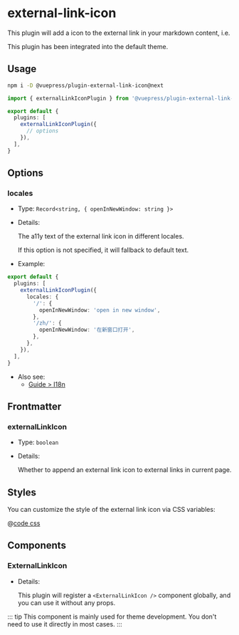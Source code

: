 # external-link-icon

<NpmBadge package="@vuepress/plugin-external-link-icon" />

This plugin will add a icon to the external link in your markdown content, i.e. <ExternalLinkIcon />

This plugin has been integrated into the default theme.

## Usage

```bash
npm i -D @vuepress/plugin-external-link-icon@next
```

```ts
import { externalLinkIconPlugin } from '@vuepress/plugin-external-link-icon'

export default {
  plugins: [
    externalLinkIconPlugin({
      // options
    }),
  ],
}
```

## Options

### locales

- Type: `Record<string, { openInNewWindow: string }>`

- Details:

  The a11y text of the external link icon in different locales.

  If this option is not specified, it will fallback to default text.

- Example:

```ts
export default {
  plugins: [
    externalLinkIconPlugin({
      locales: {
        '/': {
          openInNewWindow: 'open in new window',
        },
        '/zh/': {
          openInNewWindow: '在新窗口打开',
        },
      },
    }),
  ],
}
```

- Also see:
  - [Guide > I18n](../../guide/i18n.md)

## Frontmatter

### externalLinkIcon

- Type: `boolean`

- Details:

  Whether to append an external link icon to external links in current page.

## Styles

You can customize the style of the external link icon via CSS variables:

@[code css](@vuepress/plugin-external-link-icon/src/client/styles/vars.css)

## Components

### ExternalLinkIcon

- Details:

  This plugin will register a `<ExternalLinkIcon />` component globally, and you can use it without any props.

::: tip
This component is mainly used for theme development. You don't need to use it directly in most cases.
:::
